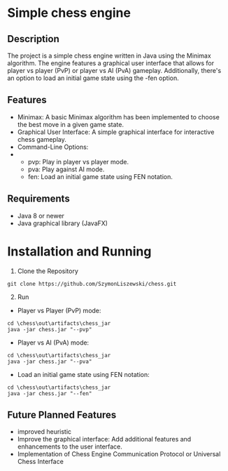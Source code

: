 # Simple chess engine

## Description

The project is a simple chess engine written in Java using the Minimax algorithm. The engine features a graphical user interface that allows for player vs player (PvP) or player vs AI (PvA) gameplay. Additionally, there's an option to load an initial game state using the -fen option.

## Features
* Minimax: A basic Minimax algorithm has been implemented to choose the best move in a given game state.
* Graphical User Interface: A simple graphical interface for interactive chess gameplay.
* Command-Line Options:
* * pvp: Play in player vs player mode.
  * pva: Play against AI mode.
  * fen: Load an initial game state using FEN notation.

## Requirements
* Java 8 or newer
* Java graphical library (JavaFX)

# Installation and Running
1. Clone the Repository
```
git clone https://github.com/SzymonLiszewski/chess.git
```

2. Run
* Player vs Player (PvP) mode:
```
cd \chess\out\artifacts\chess_jar
java -jar chess.jar "--pvp"
```
* Player vs AI (PvA) mode:
```
cd \chess\out\artifacts\chess_jar
java -jar chess.jar "--pva"
```
* Load an initial game state using FEN notation:
```
cd \chess\out\artifacts\chess_jar
java -jar chess.jar "--fen"
```

## Future Planned Features
* improved heuristic
* Improve the graphical interface: Add additional features and enhancements to the user interface.
* Implementation of Chess Engine Communication Protocol or Universal Chess Interface
